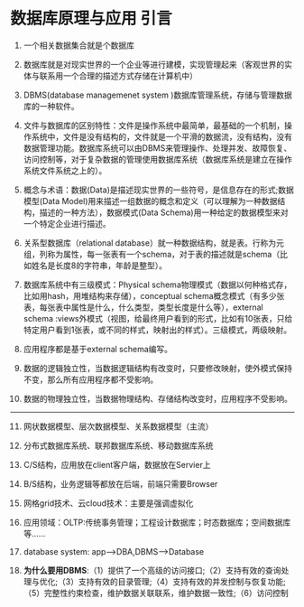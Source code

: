 # 数据库原理与应用 引言

1. 一个相关数据集合就是个数据库

2. 数据库就是对现实世界的一个企业等进行建模，实现管理起来（客观世界的实体与联系用一个合理的描述方式存储在计算机中）

3. DBMS(database managemenet system )数据库管理系统，存储与管理数据库的一种软件。

4. 文件与数据库的区别特性：文件是操作系统中最简单，最基础的一个机制，操作系统中，文件是没有结构的，文件就是一个平滑的数据流，没有结构，没有数据管理功能。数据库系统可以由DBMS来管理操作、处理并发、故障恢复、访问控制等，对于复杂数据的管理使用数据库系统（数据库系统是建立在操作系统文件系统之上的）。

5. 概念与术语：数据(Data)是描述现实世界的一些符号，是信息存在的形式;数据模型(Data Model)用来描述一组数据的概念和定义（可以理解为一种数据结构，描述的一种方法），数据模式(Data Schema)用一种给定的数据模型来对一个特定企业进行描述。

6. 关系型数据库（relational database）就一种数据结构，就是表。行称为元组，列称为属性，每一张表有一个schema，对于表的描述就是schema（比如姓名是长度8的字符串，年龄是整型）。

7. 数据库系统中有三级模式：Physical schema物理模式（数据以何种格式存，比如用hash，用堆结构来存储），conceptual schema概念模式（有多少张表，每张表中属性是什么，什么类型，类型长度是什么等），external schema :views外模式（视图，给最终用户看到的形式，比如有10张表，只给特定用户看到1张表，或不同的样式，映射出的样式）。三级模式，两级映射。

8. 应用程序都是基于external schema编写。

9. 数据的逻辑独立性，当数据逻辑结构有改变时，只要修改映射，使外模式保持不变，那么所有应用程序都不受影响。

10. 数据的物理独立性，当数据物理结构、存储结构改变时，应用程序不受影响。

  ---

11. 网状数据模型、层次数据模型、关系数据模型（主流）

12. 分布式数据库系统、联邦数据库系统、移动数据库系统

13. C/S结构，应用放在client客户端，数据放在Servier上

14. B/S结构，业务逻辑等都放在后端，前端只需要Browser

15. 网格grid技术、云cloud技术：主要是强调虚拟化

16. 应用领域：OLTP:传统事务管理；工程设计数据库；时态数据库；空间数据库等……

17. database system: app——>DBA,DBMS——>Database

18. **为什么要用DBMS**:（1）提供了一个高级的访问接口;（2）支持有效的查询处理与优化;（3）支持有效的目录管理;（4）支持有效的并发控制与恢复功能;（5）完整性约束检查，维护数据关联联系，维护数据一致性;（6）访问控制


